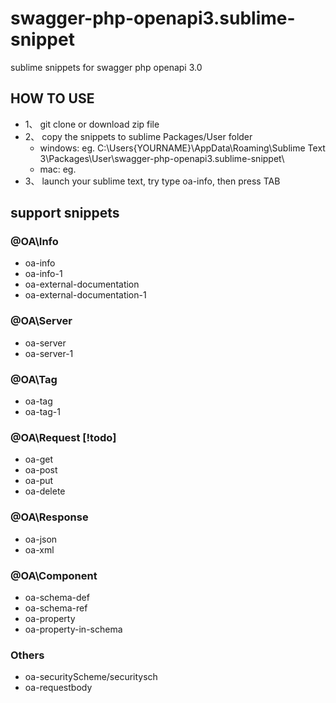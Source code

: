 # swagger-php-openapi3.sublime-snippet
sublime snippets for swagger php openapi 3.0

## HOW TO USE
- 1、 git clone or download zip file
- 2、 copy the snippets to sublime Packages/User folder
    * windows: eg. C:\Users\{YOURNAME}\AppData\Roaming\Sublime Text 3\Packages\User\swagger-php-openapi3.sublime-snippet\
    * mac: eg. 
- 3、 launch your sublime text, try type oa-info, then press TAB


## support snippets
### @OA\Info
- oa-info
- oa-info-1
- oa-external-documentation
- oa-external-documentation-1

### @OA\Server
- oa-server
- oa-server-1

### @OA\Tag
- oa-tag
- oa-tag-1


### @OA\Request [!todo]
- oa-get
- oa-post
- oa-put
- oa-delete

### @OA\Response
- oa-json
- oa-xml


### @OA\Component
- oa-schema-def
- oa-schema-ref
- oa-property
- oa-property-in-schema


### Others
- oa-securityScheme/securitysch
- oa-requestbody

